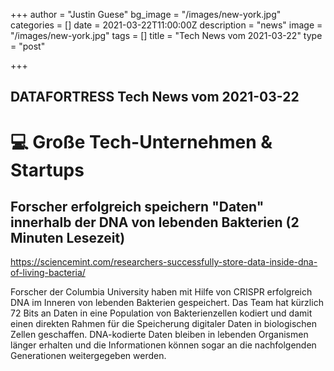 +++
author = "Justin Guese"
bg_image = "/images/new-york.jpg"
categories = []
date = 2021-03-22T11:00:00Z
description = "news"
image = "/images/new-york.jpg"
tags = []
title = "Tech News vom 2021-03-22"
type = "post"

+++

        
## DATAFORTRESS Tech News vom 2021-03-22

# 💻 Große Tech-Unternehmen & Startups

## Forscher erfolgreich speichern "Daten" innerhalb der DNA von lebenden Bakterien (2 Minuten Lesezeit)

https://sciencemint.com/researchers-successfully-store-data-inside-dna-of-living-bacteria/

Forscher der Columbia University haben mit Hilfe von CRISPR erfolgreich DNA im Inneren von lebenden Bakterien gespeichert. Das Team hat kürzlich 72 Bits an Daten in eine Population von Bakterienzellen kodiert und damit einen direkten Rahmen für die Speicherung digitaler Daten in biologischen Zellen geschaffen. DNA-kodierte Daten bleiben in lebenden Organismen länger erhalten und die Informationen können sogar an die nachfolgenden Generationen weitergegeben werden.
